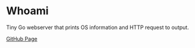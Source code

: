 # Whoami

Tiny Go webserver that prints OS information and HTTP request to output.

[GitHub Page](https://github.com/traefik/whoami)